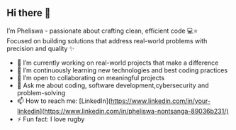 ## Hi there 👋

I’m Pheliswa - passionate about crafting clean, efficient code 💻⭐  
Focused on building solutions that address real-world problems with precision and quality ✨  

- 🔭 I’m currently working on real-world projects that make a difference  
- 🌱 I’m continuously learning new technologies and best coding practices  
- 👯 I’m open to collaborating on meaningful projects  
- 💬 Ask me about coding, software development,cybersecurity and problem-solving  
- 📫 How to reach me: [LinkedIn](https://www.linkedin.com/in/your-linkedin](https://www.linkedin.com/in/pheliswa-nontsanga-89036b231/) 
- ⚡ Fun fact: I love rugby

